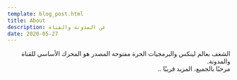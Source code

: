 ```yaml
---
template: blog_post.html
title: About
description: عن المدونة والقناة
date: 2020-05-27
---
```


<div dir="rtl">
الشغف بعالم لينكس والبرمجيات الحرة مفتوحة المصدر هو المحرك الأساسي للقناة والمدونة.
</div>

<p hidden>#more</p>

<div dir="rtl">
مرحبًا بالجميع، المزيد قريبًا ..
</div>